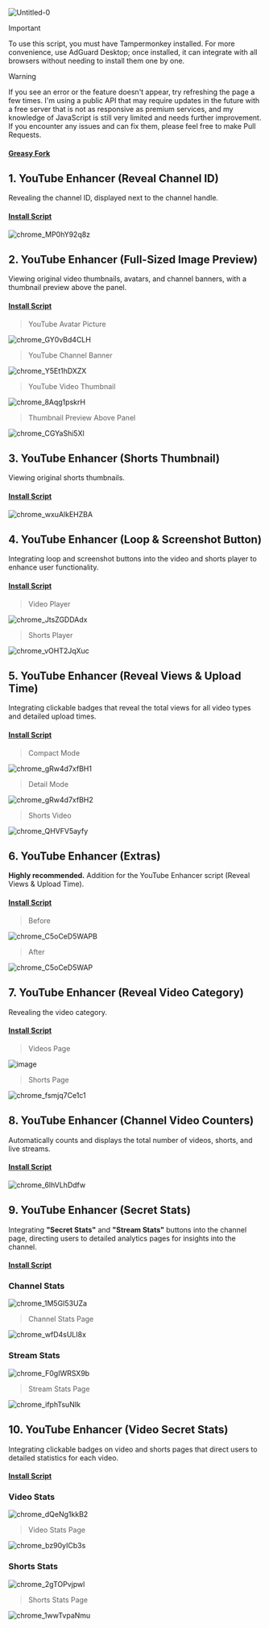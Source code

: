 ![Untitled-0](https://github.com/user-attachments/assets/1db0a45e-1c0c-4298-bce9-f119d121e7af)

> [!IMPORTANT]
> To use this script, you must have Tampermonkey installed. For more convenience, use AdGuard Desktop; once installed, it can integrate with all browsers without needing to install them one by one.

> [!WARNING]
> If you see an error or the feature doesn't appear, try refreshing the page a few times. I'm using a public API that may require updates in the future with a free server that is not as responsive as premium services, and my knowledge of JavaScript is still very limited and needs further improvement. If you encounter any issues and can fix them, please feel free to make Pull Requests.

#### [Greasy Fork](https://greasyfork.org/en/users/1382928-exyezed)

## 1. YouTube Enhancer (Reveal Channel ID)

Revealing the channel ID, displayed next to the channel handle.

#### [Install Script](https://update.greasyfork.org/scripts/513116/YouTube%20Enhancer%20%28Reveal%20Channel%20ID%29.user.js)

![chrome_MP0hY92q8z](https://github.com/user-attachments/assets/2a6dd741-1edb-4138-8e29-0145842db0d3)

## 2. YouTube Enhancer (Full-Sized Image Preview)

Viewing original video thumbnails, avatars, and channel banners, with a thumbnail preview above the panel.

#### [Install Script](https://update.greasyfork.org/scripts/513113/YouTube%20Enhancer%20%28Full-Sized%20Image%20Preview%29.user.js)

> YouTube Avatar Picture

![chrome_GY0vBd4CLH](https://github.com/user-attachments/assets/b31561ab-ed9f-4110-9db7-dc4168dfd4c7)

> YouTube Channel Banner

![chrome_Y5Et1hDXZX](https://github.com/user-attachments/assets/5b396f0b-f090-457a-ba37-cc9f7062550e)

> YouTube Video Thumbnail

![chrome_8Aqg1pskrH](https://github.com/user-attachments/assets/b130a70b-e55d-4203-ae4b-124f4864b583)

> Thumbnail Preview Above Panel

![chrome_CGYaShi5Xl](https://github.com/user-attachments/assets/dc4b24a2-ab84-4f2a-b5c2-79c801373904)

## 3. YouTube Enhancer (Shorts Thumbnail)

Viewing original shorts thumbnails.

#### [Install Script](https://update.greasyfork.org/scripts/513132/YouTube%20Enhancer%20%28Shorts%20Thumbnail%29.user.js)

![chrome_wxuAlkEHZBA](https://github.com/user-attachments/assets/51dd9f4c-fc3c-47be-948d-f4f25f1ab7ed)

## 4. YouTube Enhancer (Loop & Screenshot Button)

Integrating loop and screenshot buttons into the video and shorts player to enhance user functionality.

#### [Install Script](https://update.greasyfork.org/scripts/513114/YouTube%20Enhancer%20%28Loop%20%20Screenshot%20Button%29.user.js)

> Video Player

![chrome_JtsZGDDAdx](https://github.com/user-attachments/assets/cc06a2cd-c26f-41a5-9a09-3ae5f71e7cde)

> Shorts Player

![chrome_vOHT2JqXuc](https://github.com/user-attachments/assets/c336cfae-ec85-4dac-add0-82779f2239c2)

## 5. YouTube Enhancer (Reveal Views & Upload Time)

Integrating clickable badges that reveal the total views for all video types and detailed upload times.

#### [Install Script](https://update.greasyfork.org/scripts/513133/YouTube%20Enhancer%20%28Reveal%20Views%20%20Upload%20Time%29.user.js)

> Compact Mode

![chrome_gRw4d7xfBH1](https://github.com/user-attachments/assets/92d34fad-458f-4cfc-818f-e3a6316fb19d)

> Detail Mode

![chrome_gRw4d7xfBH2](https://github.com/user-attachments/assets/a305e0a7-9cb4-4371-b256-e93980312dc9)

> Shorts Video

![chrome_QHVFV5ayfy](https://github.com/user-attachments/assets/f5fdb395-67a7-4247-bac2-26d87257f6d1)

## 6. YouTube Enhancer (Extras)

**Highly recommended.** Addition for the YouTube Enhancer script (Reveal Views & Upload Time).

#### [Install Script](https://update.greasyfork.org/scripts/513153/YouTube%20Enhancer%20%28Extras%29.user.js)

> Before

![chrome_C5oCeD5WAPB](https://github.com/user-attachments/assets/169bf228-d852-4724-ae91-771076929173)

> After

![chrome_C5oCeD5WAP](https://github.com/user-attachments/assets/1a042e33-7ff7-4d45-926c-64a51c556748)

## 7. YouTube Enhancer (Reveal Video Category)

Revealing the video category.

#### [Install Script](https://update.greasyfork.org/scripts/513134/YouTube%20Enhancer%20%28Reveal%20Video%20Category%29.user.js)

> Videos Page

![image](https://github.com/user-attachments/assets/a3e4cf1b-d769-483a-8db8-d95b5ecff045)

> Shorts Page

![chrome_fsmjq7Ce1c1](https://github.com/user-attachments/assets/04347092-746a-4505-be5d-96850ace30d9)

## 8. YouTube Enhancer (Channel Video Counters)

Automatically counts and displays the total number of videos, shorts, and live streams.

#### [Install Script](https://update.greasyfork.org/scripts/513490/YouTube%20Enhancer%20%28Channel%20Video%20Counters%29.user.js)

![chrome_6lhVLhDdfw](https://github.com/user-attachments/assets/e239eb56-0834-4f5d-820a-851a04acddff)

## 9. YouTube Enhancer (Secret Stats)

Integrating **"Secret Stats"** and **"Stream Stats"** buttons into the channel page, directing users to detailed analytics pages for insights into the channel.

#### [Install Script](https://update.greasyfork.org/scripts/513154/YouTube%20Enhancer%20%28Secret%20Stats%29.user.js)

### Channel Stats

![chrome_1M5GI53UZa](https://github.com/user-attachments/assets/43caf8b8-b8fa-4be7-8edd-1fa99087b926)

> Channel Stats Page

![chrome_wfD4sULI8x](https://github.com/user-attachments/assets/fb7be6ee-b0f3-4bfd-b2b0-3f73ef561c85)

### Stream Stats

![chrome_F0gIWRSX9b](https://github.com/user-attachments/assets/13d5d6ae-cc76-4f50-9094-c3cb9258d6ad)

> Stream Stats Page

![chrome_ifphTsuNIk](https://github.com/user-attachments/assets/acfb4f11-ec72-4bfd-9859-0c3c0f3dc7a9)

## 10. YouTube Enhancer (Video Secret Stats)

Integrating clickable badges on video and shorts pages that direct users to detailed statistics for each video.

#### [Install Script](https://update.greasyfork.org/scripts/513155/YouTube%20Enhancer%20%28Video%20Secret%20Stats%29.user.js)

### Video Stats

![chrome_dQeNg1kkB2](https://github.com/user-attachments/assets/16e498d2-72c7-4471-b504-6666b8ab62d4)

> Video Stats Page

![chrome_bz90yICb3s](https://github.com/user-attachments/assets/16ed2d78-1c0b-4750-b82e-a7b90b8f3270)

### Shorts Stats

![chrome_2gTOPvjpwl](https://github.com/user-attachments/assets/795efde4-a494-4693-aa77-dab45dea25e7)

> Shorts Stats Page

![chrome_1wwTvpaNmu](https://github.com/user-attachments/assets/e4c31478-61e8-40e3-b265-2c49c89017f0)

